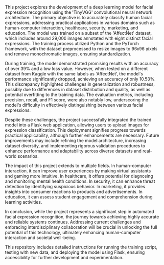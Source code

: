 This project explores the development of a deep learning model for facial expression recognition using the 'TinyVGG' convolutional neural network architecture. The primary objective is to accurately classify human facial expressions, addressing practical applications in various domains such as human-computer interaction, healthcare, security, marketing, and education. The model was trained on a subset of the 'AffectNet' dataset, which includes around 29,000 images annotated with eight distinct facial expressions. The training process utilized Python and the PyTorch framework, with the dataset preprocessed to resize images to 96x96 pixels and remove monochromatic images, ensuring standardization.

During training, the model demonstrated promising results with an accuracy of over 39% and a low loss value. However, when tested on a different dataset from Kaggle with the same labels as 'AffectNet', the model's performance significantly dropped, achieving an accuracy of only 10.53%. This discrepancy highlighted challenges in generalization and robustness, possibly due to differences in dataset distribution and quality, as well as potential overfitting to the training data. The evaluation metrics, including precision, recall, and F1 score, were also notably low, underscoring the model's difficulty in effectively distinguishing between various facial expressions.

Despite these challenges, the project successfully integrated the trained model into a Flask web application, allowing users to upload images for expression classification. This deployment signifies progress towards practical applicability, although further enhancements are necessary. Future improvements may include refining the model architecture, increasing dataset diversity, and implementing rigorous validation procedures to enhance performance and adaptability across diverse datasets and real-world scenarios.

The impact of this project extends to multiple fields. In human-computer interaction, it can improve user experiences by making virtual assistants and gaming more intuitive. In healthcare, it offers potential for diagnosing and monitoring mental health conditions. In security, it can enhance threat detection by identifying suspicious behavior. In marketing, it provides insights into consumer reactions to products and advertisements. In education, it can assess student engagement and comprehension during learning activities.

In conclusion, while the project represents a significant step in automated facial expression recognition, the journey towards achieving highly accurate and reliable systems continues. Addressing current challenges and embracing interdisciplinary collaboration will be crucial in unlocking the full potential of this technology, ultimately enhancing human-computer interaction and societal well-being.

This repository includes detailed instructions for running the training script, testing with new data, and deploying the model using Flask, ensuring accessibility for further development and experimentation.
